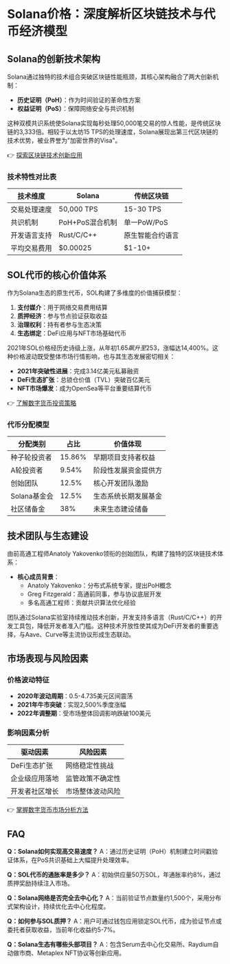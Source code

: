 # Solana价格：深度解析区块链技术与代币经济模型

## Solana的创新技术架构

Solana通过独特的技术组合突破区块链性能瓶颈，其核心架构融合了两大创新机制：

- **历史证明（PoH）**：作为时间验证的革命性方案
- **权益证明（PoS）**：保障网络安全与共识机制

这种双模共识系统使Solana实现每秒处理50,000笔交易的惊人性能，是传统区块链的3,333倍。相较于以太坊15 TPS的处理速度，Solana展现出第三代区块链的技术优势，被业界誉为"加密世界的Visa"。

👉 [探索区块链技术创新应用](https://bit.ly/okx_welcome)

### 技术特性对比表

| 技术维度       | Solana             | 传统区块链         |
|----------------|--------------------|--------------------|
| 交易处理速度   | 50,000 TPS         | 15-30 TPS          |
| 共识机制       | PoH+PoS混合机制    | 单一PoW/PoS        |
| 开发语言支持   | Rust/C/C++         | 原生智能合约语言   |
| 平均交易费用   | $0.00025           | $1-10+             |

## SOL代币的核心价值体系

作为Solana生态的原生代币，SOL构建了多维度的价值捕获模型：

1. **支付媒介**：用于网络交易费用结算
2. **质押经济**：参与节点验证获取收益
3. **治理权利**：持有者参与生态决策
4. **生态绑定**：DeFi应用与NFT市场基础代币

2021年SOL价格经历史诗级上涨，从年初$1.65飙升至$253，涨幅达14,400%。这种价格波动既受整体市场行情影响，也与其生态发展密切相关：

- **2021年突破性进展**：完成3.14亿美元私募融资
- **DeFi生态扩张**：总锁仓价值（TVL）突破百亿美元
- **NFT市场爆发**：成为OpenSea等平台重要结算代币

👉 [了解数字货币投资策略](https://bit.ly/okx_welcome)

### 代币分配模型

| 分配类别       | 占比    | 价值体现               |
|----------------|---------|------------------------|
| 种子轮投资者   | 15.86%  | 早期项目支持者权益     |
| A轮投资者      | 9.54%   | 阶段性发展资金提供方   |
| 创始团队       | 12.5%   | 核心开发团队激励       |
| Solana基金会   | 12.5%   | 生态系统长期发展基金   |
| 社区储备金     | 38%     | 未来生态建设储备       |

## 技术团队与生态建设

由前高通工程师Anatoly Yakovenko领衔的创始团队，构建了独特的区块链技术体系：

- **核心成员背景**：
  - Anatoly Yakovenko：分布式系统专家，提出PoH概念
  - Greg Fitzgerald：高通前同事，参与协议底层开发
  - 多名高通工程师：贡献共识算法优化经验

团队通过Solana实验室持续推动技术创新，开发支持多语言（Rust/C/C++）的开发工具包，降低开发者准入门槛。这种技术开放性使其成为DeFi开发者的重要选择，与Aave、Curve等主流协议形成生态联动。

## 市场表现与风险因素

### 价格波动特征
- **2020年波动周期**：0.5-4.735美元区间震荡
- **2021年牛市突破**：实现2,500%季度涨幅
- **2022年调整期**：受市场整体回调影响跌破100美元

### 影响因素分析
| 驱动因素       | 风险因素           |
|----------------|--------------------|
| DeFi生态扩张   | 网络稳定性挑战     |
| 企业级应用落地 | 监管政策不确定性   |
| 开发者社区增长 | 市场整体波动风险   |

👉 [掌握数字货币市场分析方法](https://bit.ly/okx_welcome)

## FAQ

**Q：Solana如何实现高交易速度？**
A：通过历史证明（PoH）机制建立时间戳验证体系，在PoS共识基础上大幅提升处理效率。

**Q：SOL代币的通胀率是多少？**
A：初始供应量50万SOL，年通胀率约8%，通过质押奖励持续注入市场。

**Q：Solana网络是否完全去中心化？**
A：当前验证节点数量约1,500个，采用分布式架构设计，持续优化去中心化程度。

**Q：如何参与SOL质押？**
A：用户可通过钱包应用锁定SOL代币，成为验证节点或委托者获取收益，当前年化收益约5-7%。

**Q：Solana生态有哪些头部项目？**
A：包含Serum去中心化交易所、Raydium自动做市商、Metaplex NFT协议等创新应用。